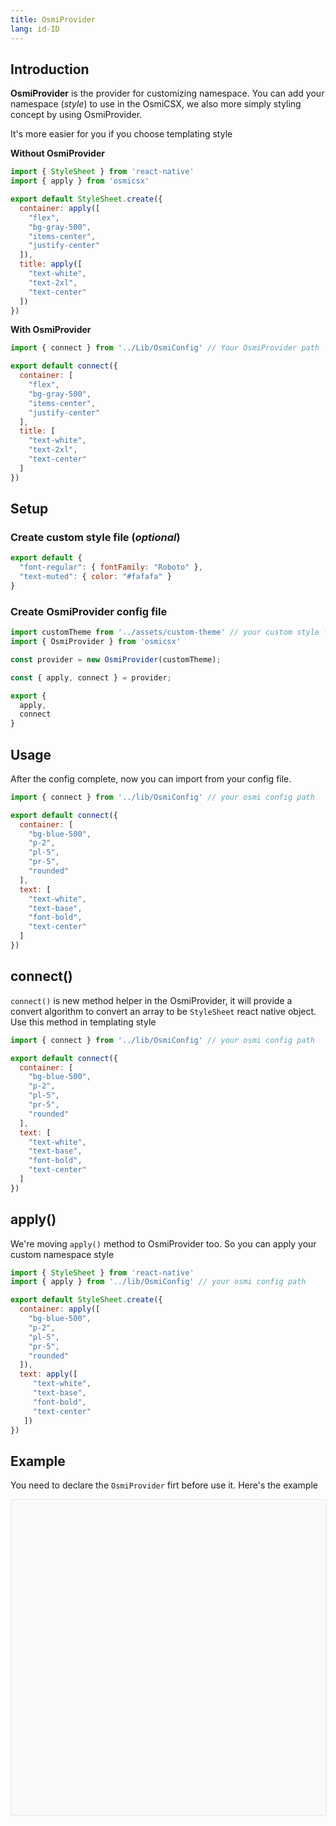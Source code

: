 ```yaml
---
title: OsmiProvider
lang: id-ID
---
```

## Introduction
**OsmiProvider** is the provider for customizing namespace. You can add your namespace (_style_) to use in the OsmiCSX, we also more simply styling concept by using OsmiProvider.

It's more easier for you if you choose templating style

**Without OsmiProvider**
```jsx harmony
import { StyleSheet } from 'react-native'
import { apply } from 'osmicsx'

export default StyleSheet.create({
  container: apply([
    "flex",
    "bg-gray-500",
    "items-center",
    "justify-center"
  ]),
  title: apply([
    "text-white",
    "text-2xl",
    "text-center"
  ])
})
```

**With OsmiProvider**
```jsx harmony
import { connect } from '../Lib/OsmiConfig' // Your OsmiProvider path

export default connect({
  container: [
    "flex",
    "bg-gray-500",
    "items-center",
    "justify-center"
  ],
  title: [
    "text-white",
    "text-2xl",
    "text-center"
  ]
})
```

## Setup
### Create custom style file (_optional_)
```jsx harmony
export default {
  "font-regular": { fontFamily: "Roboto" },
  "text-muted": { color: "#fafafa" }
}
```

### Create OsmiProvider config file
```jsx harmony
import customTheme from '../assets/custom-theme' // your custom style file
import { OsmiProvider } from 'osmicsx'

const provider = new OsmiProvider(customTheme);

const { apply, connect } = provider;

export {
  apply,
  connect
}
```

## Usage
After the config complete, now you can import from your config file.
```jsx harmony
import { connect } from '../lib/OsmiConfig' // your osmi config path

export default connect({
  container: [
    "bg-blue-500",
    "p-2",
    "pl-5",
    "pr-5",
    "rounded"
  ],
  text: [
    "text-white",
    "text-base",
    "font-bold",
    "text-center"
  ]
})
```

## connect()
`connect()` is new method helper in the OsmiProvider, it will provide a convert algorithm to convert an array to be `StyleSheet` react native object. Use this method in templating style
```jsx harmony
import { connect } from '../lib/OsmiConfig' // your osmi config path

export default connect({
  container: [
    "bg-blue-500",
    "p-2",
    "pl-5",
    "pr-5",
    "rounded"
  ],
  text: [
    "text-white",
    "text-base",
    "font-bold",
    "text-center"
  ]
})
```

## apply()
We're moving `apply()` method to OsmiProvider too. So you can apply your custom namespace style
```jsx harmony
import { StyleSheet } from 'react-native'
import { apply } from '../lib/OsmiConfig' // your osmi config path

export default StyleSheet.create({
  container: apply([
    "bg-blue-500",
    "p-2",
    "pl-5",
    "pr-5",
    "rounded"
  ]),
  text: apply([
     "text-white",
     "text-base",
     "font-bold",
     "text-center"
   ])
})
```

## Example
You need to declare the `OsmiProvider` firt before use it. Here's the example
<div data-snack-id="@devoresyah/osmiprovider-example" data-snack-platform="web" data-snack-preview="true" data-snack-theme="light" style="overflow:hidden;background:#fafafa;border:1px solid rgba(0,0,0,.08);border-radius:4px;height:505px;width:100%"></div>
<script async src="https://snack.expo.io/embed.js"></script>
